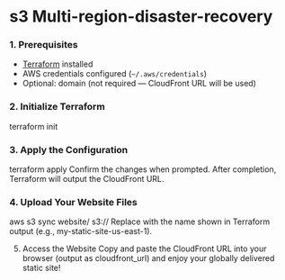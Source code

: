 # s3 Multi-region-disaster-recovery


### 1. Prerequisites

- [Terraform](https://www.terraform.io/downloads.html) installed
- AWS credentials configured (`~/.aws/credentials`)
- Optional: domain (not required — CloudFront URL will be used)


### 2. Initialize Terraform
terraform init

### 3. Apply the Configuration
terraform apply
Confirm the changes when prompted. After completion, Terraform will output the CloudFront URL.

### 4. Upload Your Website Files
aws s3 sync website/ s3://<your-primary-bucket-name>
Replace <your-primary-bucket-name> with the name shown in Terraform output (e.g., my-static-site-us-east-1).

5. Access the Website
Copy and paste the CloudFront URL into your browser (output as cloudfront_url) and enjoy your globally delivered static site!


